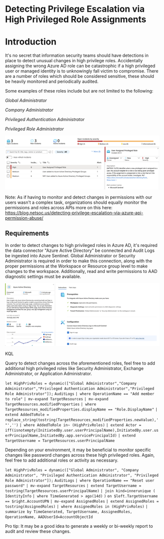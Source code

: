 # Detecting Privilege Escalation via High Privileged Role Assignments


# Introduction

It's no secret that information security teams should have detections in place to detect unusual changes in high privilege roles. Accidentally assigning the wrong Azure AD role can be catastrophic if a high privileged user or managed identity is to unknowingly fall victim to compromise. There are a number of roles which should be considered sensitive, these should be heavily monitored and periodically audited.

Some examples of these roles include but are not limited to the following:

*Global Administrator*

*Company Administrator*

*Privileged Authentication Administrator*

*Privileged Role Administrator*

![image-20221016183058877](/posts/Detecting-High-Privileged-Role-Assignments.assets/image-20221016183058877.png)

Note: As if having to monitor and detect changes in permissions with our users wasn't a complex task, organizations should equally monitor the permissions and roles across APIs more on this here: https://blog.netsoc.us/detecting-privilege-escalation-via-azure-api-permission-abuse/

## Requirements

In order to detect changes to high privileged roles in Azure AD, it's required the data connector "Azure Active Directory" be connected and Audit Logs be ingested into Azure Sentinel. Global Administrator or Security Administrator is required in order to make this connection, along with the proper permissions at the Workspace or Resource group level to make changes to the workspace. Additionally, read and write permissions to AAD diagnostic settings must be available.

![image-20221016183203663](/posts/Detecting-High-Privileged-Role-Assignments.assets/image-20221016183203663.png)

KQL 

Query to detect changes across the aforementioned roles, feel free to add additional high privileged roles like Security Administrator, Exchange Administrator, or Application Administrator.

`let HighPrivRoles = dynamic(["Global Administrator","Company Administrator","Privileged Authentication Administrator","Privileged Role Administrator"]);`
`AuditLogs`
`| where OperationName == "Add member to role"`
`| mv-expand TargetResources`
`| mv-expand TargetResources.modifiedProperties`
`| where TargetResources_modifiedProperties.displayName == "Role.DisplayName"`
`| extend AddedToRole = replace_string(tostring(TargetResources_modifiedProperties.newValue),'"','')`
`| where AddedToRole in~ (HighPrivRoles)`
`| extend Actor = iff(isnotempty(InitiatedBy.user.userPrincipalName),InitiatedBy.user.userPrincipalName,InitiatedBy.app.servicePrincipalId)`
`| extend TargetUsername = TargetResources.userPrincipalName`

Depending on your environment, it may be beneficial to monitor specific changes like password changes across these high privileged roles. Again, feel free to add additional roles or activity as necessary.

`let HighPrivRoles = dynamic(["Global Administrator", "Company Administrator", "Privileged Authentication Administrator", "Privileged Role Administrator"]);`
`AuditLogs`
`| where OperationName == "Reset user password"`
`| mv-expand TargetResources`
`| extend TargetUsername = tostring(TargetResources.userPrincipalName)`
`| join kind=innerunique (`
    `IdentityInfo` 
    `| where TimeGenerated > ago(14d)`
    `)`
    `on $left.TargetUsername == $right.AccountUPN`
`| mv-expand AssignedRoles`
`| extend AssignedRoles = tostring(AssignedRoles)`
`| where AssignedRoles in (HighPrivRoles)`
`| summarize by TimeGenerated, TargetUsername, AssignedRoles, OperationName, AADUserId=AccountObjectId`

Pro tip: It may be a good idea to generate a weekly or bi-weekly report to audit and review these changes.

